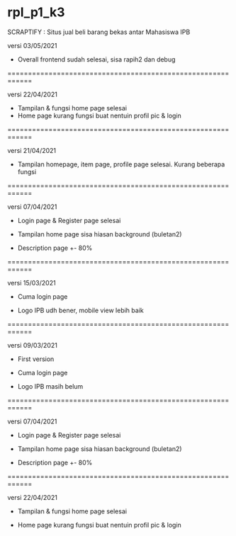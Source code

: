 # rpl_p1_k3
SCRAPTIFY : Situs jual beli barang bekas antar Mahasiswa IPB


versi 03/05/2021
  
  - Overall frontend sudah selesai, sisa rapih2 dan debug

============================================================

versi 22/04/2021
  
  - Tampilan & fungsi home page selesai
  - Home page kurang fungsi buat nentuin profil pic & login

============================================================

versi 21/04/2021
  
  - Tampilan homepage, item page, profile page selesai. Kurang beberapa fungsi

============================================================

versi 07/04/2021

  - Login page & Register page selesai

  - Tampilan home page sisa hiasan background (buletan2)

  - Description page +- 80%
  
============================================================

versi 15/03/2021

  - Cuma login page

  - Logo IPB udh bener, mobile view lebih baik
  
============================================================

versi 09/03/2021

  - First version

  - Cuma login page

  - Logo IPB masih belum

============================================================

versi 07/04/2021

  - Login page & Register page selesai
  
  - Tampilan home page sisa hiasan background (buletan2)
  
  - Description page +- 80%
  
  ============================================================

versi 22/04/2021

  - Tampilan & fungsi home page selesai
  
  - Home page kurang fungsi buat nentuin profil pic & login

